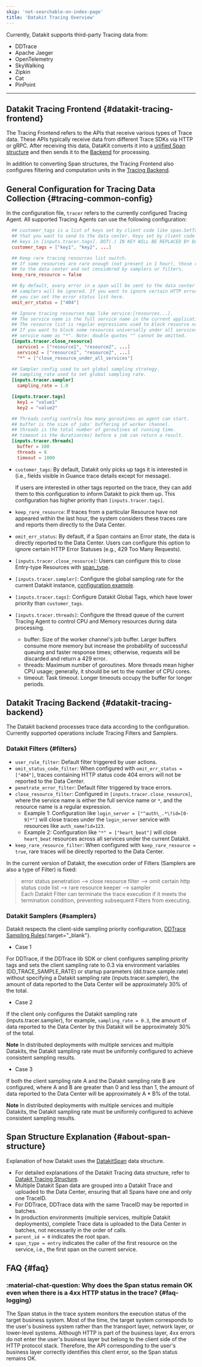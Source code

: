 ```yaml
---
skip: 'not-searchable-on-index-page'
title: 'Datakit Tracing Overview'
---
```


Currently, Datakit supports third-party Tracing data from:

- DDTrace
- Apache Jaeger
- OpenTelemetry
- SkyWalking
- Zipkin
- Cat
- PinPoint

---

## Datakit Tracing Frontend {#datakit-tracing-frontend}

The Tracing Frontend refers to the APIs that receive various types of Trace data. These APIs typically receive data from different Trace SDKs via HTTP or gRPC. After receiving this data, DataKit converts it into a [unified Span structure](datakit-tracing-struct.md) and then sends it to the [Backend](datakit-tracing.md#datakit-tracing-backend) for processing.

In addition to converting Span structures, the Tracing Frontend also configures filtering and computation units in the [Tracing Backend](datakit-tracing.md#datakit-tracing-backend).

## General Configuration for Tracing Data Collection {#tracing-common-config}

In the configuration file, `tracer` refers to the currently configured Tracing Agent. All supported Tracing Agents can use the following configuration:

```toml
  ## customer_tags is a list of keys set by client code like span.SetTag(key, value)
  ## that you want to send to the data center. Keys set by client code will take precedence over
  ## keys in [inputs.tracer.tags]. DOT(.) IN KEY WILL BE REPLACED BY DASH(_) WHEN SENDING.
  customer_tags = ["key1", "key2", ...]

  ## Keep rare tracing resources list switch.
  ## If some resources are rare enough (not present in 1 hour), those resources will always be sent
  ## to the data center and not considered by samplers or filters.
  keep_rare_resource = false

  ## By default, every error in a span will be sent to the data center and any filters or
  ## samplers will be ignored. If you want to ignore certain HTTP error statuses (e.g., 429 too many requests),
  ## you can set the error status list here.
  omit_err_status = ["404"]

  ## Ignore tracing resources map like service:[resources...].
  ## The service name is the full service name in the current application.
  ## The resource list is regular expressions used to block resource names.
  ## If you want to block some resources universally under all services, you can set the
  ## service name as "*". Note: double quotes "" cannot be omitted.
  [inputs.tracer.close_resource]
    service1 = ["resource1", "resource2", ...]
    service2 = ["resource1", "resource2", ...]
    "*" = ["close_resource_under_all_services"]

  ## Sampler config used to set global sampling strategy.
  ## sampling_rate used to set global sampling rate.
  [inputs.tracer.sampler]
    sampling_rate = 1.0

  [inputs.tracer.tags]
    key1 = "value1"
    key2 = "value2"

  ## Threads config controls how many goroutines an agent can start.
  ## buffer is the size of jobs' buffering of worker channel.
  ## threads is the total number of goroutines at running time.
  ## timeout is the duration(ms) before a job can return a result.
  [inputs.tracer.threads]
    buffer = 100
    threads = 8
    timeout = 1000
```

- `customer_tags`: By default, Datakit only picks up tags it is interested in (i.e., fields visible in Guance trace details except for message).

  If users are interested in other tags reported on the trace, they can add them to this configuration to inform Datakit to pick them up. This configuration has higher priority than `[inputs.tracer.tags]`.

- `keep_rare_resource`: If traces from a particular Resource have not appeared within the last hour, the system considers these traces rare and reports them directly to the Data Center.
- `omit_err_status`: By default, if a Span contains an Error state, the data is directly reported to the Data Center. Users can configure this option to ignore certain HTTP Error Statuses (e.g., 429 Too Many Requests).
- `[inputs.tracer.close_resource]`: Users can configure this to close Entry-type Resources with [span_type](datakit-tracing-struct.md).
- `[inputs.tracer.sampler]`: Configure the global sampling rate for the current Datakit instance, [configuration example](datakit-tracing.md#samplers).
- `[inputs.tracer.tags]`: Configure Datakit Global Tags, which have lower priority than `customer_tags`.
- `[inputs.tracer.threads]`: Configure the thread queue of the current Tracing Agent to control CPU and Memory resources during data processing.
    - buffer: Size of the worker channel's job buffer. Larger buffers consume more memory but increase the probability of successful queuing and faster response times; otherwise, requests will be discarded and return a 429 error.
    - threads: Maximum number of goroutines. More threads mean higher CPU usage; generally, it should be set to the number of CPU cores.
    - timeout: Task timeout. Longer timeouts occupy the buffer for longer periods.

## Datakit Tracing Backend {#datakit-tracing-backend}

The Datakit backend processes trace data according to the configuration. Currently supported operations include Tracing Filters and Samplers.

### Datakit Filters {#filters}

- `user_rule_filter`: Default filter triggered by user actions.
- `omit_status_code_filter`: When configured with `omit_err_status = ["404"]`, traces containing HTTP status code 404 errors will not be reported to the Data Center.
- `penetrate_error_filter`: Default filter triggered by trace errors.
- `close_resource_filter`: Configured in `[inputs.tracer.close_resource]`, where the service name is either the full service name or `*`, and the resource name is a regular expression.
    - Example 1: Configuration like `login_server = ["^auth\_.*\?id=[0-9]*"]` will close traces under the `login_server` service with resources like `auth_name?id=123`.
    - Example 2: Configuration like `"*" = ["heart_beat"]` will close `heart_beat` resources across all services under the current Datakit.
- `keep_rare_resource_filter`: When configured with `keep_rare_resource = true`, rare traces will be directly reported to the Data Center.

In the current version of Datakit, the execution order of Filters (Samplers are also a type of Filter) is fixed:

> error status penetration --> close resource filter --> omit certain http status code list --> rare resource keeper --> sampler <br>
> Each Datakit Filter can terminate the trace execution if it meets the termination condition, preventing subsequent Filters from executing.

### Datakit Samplers {#samplers}

Datakit respects the client-side sampling priority configuration, [DDTrace Sampling Rules](https://docs.datadoghq.com/tracing/faq/trace_sampling_and_storage){:target="_blank"}.

- Case 1

For DDTrace, if the DDTrace lib SDK or client configures sampling priority tags and sets the client sampling rate to 0.3 via environment variables (DD_TRACE_SAMPLE_RATE) or startup parameters (dd.trace.sample.rate) without specifying a Datakit sampling rate (inputs.tracer.sampler), the amount of data reported to the Data Center will be approximately 30% of the total.

- Case 2

If the client only configures the Datakit sampling rate (inputs.tracer.sampler), for example, `sampling_rate = 0.3`, the amount of data reported to the Data Center by this Datakit will be approximately 30% of the total.

**Note** In distributed deployments with multiple services and multiple Datakits, the Datakit sampling rate must be uniformly configured to achieve consistent sampling results.

- Case 3

If both the client sampling rate A and the Datakit sampling rate B are configured, where A and B are greater than 0 and less than 1, the amount of data reported to the Data Center will be approximately A * B% of the total.

**Note** In distributed deployments with multiple services and multiple Datakits, the Datakit sampling rate must be uniformly configured to achieve consistent sampling results.

## Span Structure Explanation {#about-span-structure}

Explanation of how Datakit uses the [DatakitSpan](datakit-tracing-struct.md) data structure.

- For detailed explanations of the Datakit Tracing data structure, refer to [Datakit Tracing Structure](datakit-tracing-struct.md).
- Multiple Datakit Span data are grouped into a Datakit Trace and uploaded to the Data Center, ensuring that all Spans have one and only one TraceID.
- For DDTrace, DDTrace data with the same TraceID may be reported in batches.
- In production environments (multiple services, multiple Datakit deployments), complete Trace data is uploaded to the Data Center in batches, not necessarily in the order of calls.
- `parent_id = 0` indicates the root span.
- `span_type = entry` indicates the caller of the first resource on the service, i.e., the first span on the current service.

## FAQ {#faq}

<!-- markdownlint-disable MD013 -->
### :material-chat-question: Why does the Span status remain OK even when there is a 4xx HTTP status in the trace? {#faq-logging}

The Span status in the trace system monitors the execution status of the target business system. Most of the time, the target system corresponds to the user's business system rather than the transport layer, network layer, or lower-level systems. Although HTTP is part of the business layer, 4xx errors do not enter the user's business layer but belong to the client side of the HTTP protocol stack. Therefore, the API corresponding to the user's business layer correctly identifies this client error, so the Span status remains OK.

<!-- markdownlint-enable -->